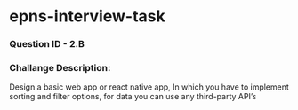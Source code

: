 # epns-interview-task

### Question ID - 2.B   
### Challange Description:
Design a basic web app or react native app, In which you have to implement sorting and filter options, for data you can use any third-party API’s
